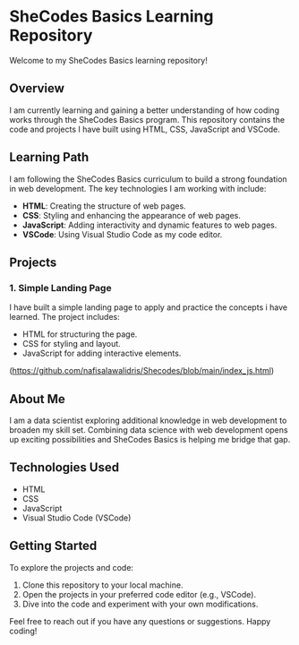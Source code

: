 # SheCodes Basics Learning Repository

Welcome to my SheCodes Basics learning repository!

## Overview

I am currently learning and gaining a better understanding of how coding works through the SheCodes Basics program. This repository contains the code and projects I have built using HTML, CSS, JavaScript and VSCode.

## Learning Path

I am following the SheCodes Basics curriculum to build a strong foundation in web development. The key technologies I am working with include:

- **HTML**: Creating the structure of web pages.
- **CSS**: Styling and enhancing the appearance of web pages.
- **JavaScript**: Adding interactivity and dynamic features to web pages.
- **VSCode**: Using Visual Studio Code as my code editor.

## Projects

### 1. Simple Landing Page

I have built a simple landing page to apply and practice the concepts i have learned. The project includes:

- HTML for structuring the page.
- CSS for styling and layout.
- JavaScript for adding interactive elements.

(https://github.com/nafisalawalidris/Shecodes/blob/main/index_js.html)

## About Me

I am a data scientist exploring additional knowledge in web development to broaden my skill set. Combining data science with web development opens up exciting possibilities and SheCodes Basics is helping me bridge that gap.

## Technologies Used

- HTML
- CSS
- JavaScript
- Visual Studio Code (VSCode)

## Getting Started

To explore the projects and code:

1. Clone this repository to your local machine.
2. Open the projects in your preferred code editor (e.g., VSCode).
3. Dive into the code and experiment with your own modifications.

Feel free to reach out if you have any questions or suggestions. Happy coding!
